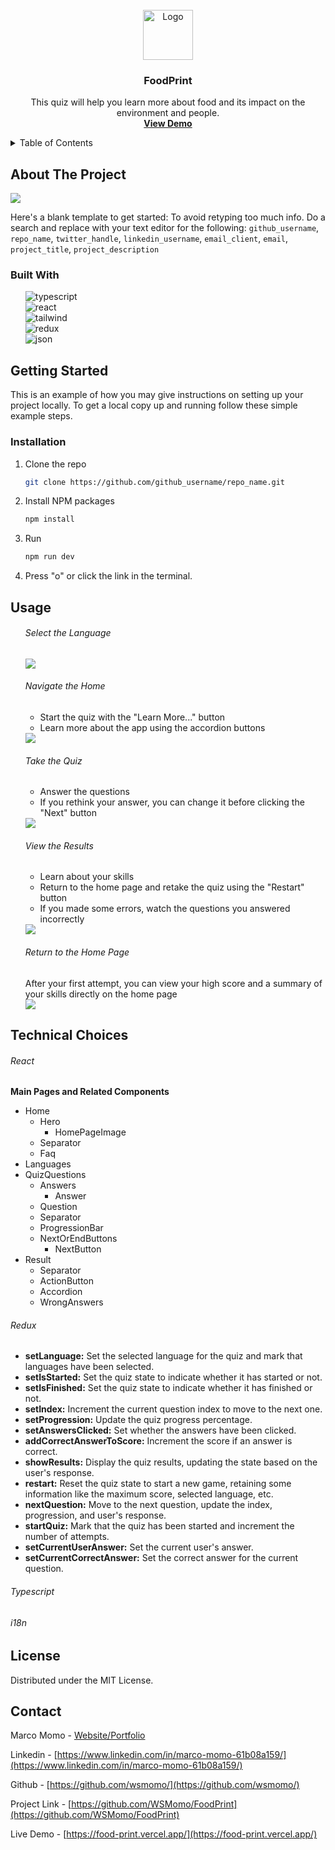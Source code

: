 <br />
<div align="center">
    <img src="/public/foodprint.ico" alt="Logo" width="80" height="80">

<h3 align="center">FoodPrint</h3>

  <p align="center">
    This quiz will help you learn more about food and its impact on the environment and people.
    <br />
    <a href="https://food-print.vercel.app/"><strong>View Demo</strong></a>
    <br />
  </p>
</div>

<!-- TABLE OF CONTENTS -->
<details>
  <summary>Table of Contents</summary>
  <ol>
    <li><a href="#about-the-project">About The Project</a></li>
    <li><a href="#built-with">Built With</a></li>
    <li><a href="#getting-started">Getting Started</a></li>
    <li><a href="#installation">Installation</a></li>
    <li><a href="#usage">Usage</a></li>
    <li><a href="#technical-choices">Technical Choices</a></li>
    <li><a href="#license">License</a></li>
    <li><a href="#contact">Contact</a></li>
  </ol>
</details>

<!-- ABOUT THE PROJECT -->

## About The Project

<img src="/public/img/readme/home.png">

Here's a blank template to get started: To avoid retyping too much info. Do a search and replace with your text editor for the following: `github_username`, `repo_name`, `twitter_handle`, `linkedin_username`, `email_client`, `email`, `project_title`, `project_description`

### Built With

<ul style="list-style-type: none;">
<li>
<img src="https://img.shields.io/badge/TypeScript-007ACC?style=for-the-badge&logo=typescript&logoColor=white" alt="typescript">
</li>
<li>
 <img src="https://img.shields.io/badge/React-20232A?style=for-the-badge&logo=react&logoColor=61DAFB" alt="react"> 
</li>
<li>
<img src="https://img.shields.io/badge/Tailwind_CSS-38B2AC?style=for-the-badge&logo=tailwind-css&logoColor=white" alt="tailwind">
</li>
<img src="https://img.shields.io/badge/Redux-593D88?style=for-the-badge&logo=redux&logoColor=white" alt="redux">
</li>
<li>
<img src="https://img.shields.io/badge/json-5E5C5C?style=for-the-badge&logo=json&logoColor=white" alt="json">
</li>
</ul>

## Getting Started

This is an example of how you may give instructions on setting up your project locally.
To get a local copy up and running follow these simple example steps.

### Installation

1. Clone the repo
   ```sh
   git clone https://github.com/github_username/repo_name.git
   ```
2. Install NPM packages
   ```sh
   npm install
   ```
3. Run
   ```js
   npm run dev
   ```
4. Press "o" or click the link in the terminal.

## Usage

<ul style="list-style-type: none;">
    <li>
      <h6>Select the Language</h6>
      <img src="/public/img/readme/languages.png">
    </li>
    <li>
      <h6>Navigate the Home</h6>
      <ul>
        <li>Start the quiz with the "Learn More..." button</li>
        <li>Learn more about the app using the accordion buttons</li>
      </ul>
      <img src="/public/img/readme/home.png">
    </li>
    <li>
      <h6>Take the Quiz</h6>
      <ul>
        <li>Answer the questions</li>
        <li>If you rethink your answer, you can change it before clicking the "Next" button</li>
      </ul>
      <img src="/public/img/readme/quiz.png">
    </li>
    <li>
      <h6>View the Results</h6>
      <ul>
        <li>Learn about your skills</li>
        <li>Return to the home page and retake the quiz using the "Restart" button</li>
        <li>If you made some errors, watch the questions you answered incorrectly</li>
      </ul>
      <img src="/public/img/readme/result.png">
    </li>
    <li>
      <h6>Return to the Home Page</h6>
      <div>After your first attempt, you can view your high score and a summary of your skills directly on the home page
      </div>
      <img src="/public/img/readme/skillsHome.png">
    </li>
  </ul>

## Technical Choices

  <div>
    <h6>React</h6>
    <div><strong>Main Pages and Related Components</strong></div>
    <ul>
      <li>
        <div>Home</div>
        <ul>
          <li>
            <div>Hero</div>
            <ul>
              <li>HomePageImage</li>
            </ul>
          </li>
          <li>Separator</li>
          <li>Faq</li>
        </ul>
      </li>
      <li>Languages</li>
      <li>
        <div>QuizQuestions</div>
        <ul>
          <li>
            <div>Answers</div>
            <ul>
              <li>Answer</li>
            </ul>
          </li>
          <li>Question</li>
          <li>Separator</li>
          <li>ProgressionBar</li>
          <li>
            <div>NextOrEndButtons</div>
            <ul>
              <li>NextButton</li>
            </ul>
          </li>
        </ul>
      </li>
      <li>
        <div>Result</div>
        <ul>
          <li>Separator</li>
          <li>ActionButton</li>
          <li>Accordion</li>
          <li>WrongAnswers</li>
        </ul>
      </li>
    </ul>
  </div>

  <h6>Redux</h6>
  <ul>
    <li><b>setLanguage:</b> Set the selected language for the quiz and mark that languages have been selected.</li>
    <li><b>setIsStarted:</b> Set the quiz state to indicate whether it has started or not.</li>
    <li><b>setIsFinished:</b> Set the quiz state to indicate whether it has finished or not.</li>
    <li><b>setIndex:</b> Increment the current question index to move to the next one.</li>
    <li><b>setProgression:</b> Update the quiz progress percentage.</li>
    <li><b>setAnswersClicked:</b> Set whether the answers have been clicked.</li>
    <li><b>addCorrectAnswerToScore:</b> Increment the score if an answer is correct.</li>
    <li><b>showResults:</b> Display the quiz results, updating the state based on the user's response.</li>
    <li><b>restart:</b> Reset the quiz state to start a new game, retaining some information like the maximum score,
      selected language, etc.</li>
    <li><b>nextQuestion:</b> Move to the next question, update the index, progression, and user's response.</li>
    <li><b>startQuiz:</b> Mark that the quiz has been started and increment the number of attempts.</li>
    <li><b>setCurrentUserAnswer:</b> Set the current user's answer.</li>
    <li><b>setCurrentCorrectAnswer:</b> Set the correct answer for the current question.</li>
  </ul>

  <h6>Typescript</h6>

  <h6>i18n</h6>

## License

Distributed under the MIT License.

<!-- CONTACT -->

## Contact

Marco Momo - [Website/Portfolio](https://wsmomo.github.io/Portfolio-Marco-Momo/)

Linkedin - [https://www.linkedin.com/in/marco-momo-61b08a159/](https://www.linkedin.com/in/marco-momo-61b08a159/)

Github - [https://github.com/wsmomo/](https://github.com/wsmomo/)

Project Link - [https://github.com/WSMomo/FoodPrint](https://github.com/WSMomo/FoodPrint)

Live Demo - [https://food-print.vercel.app/](https://food-print.vercel.app/)
